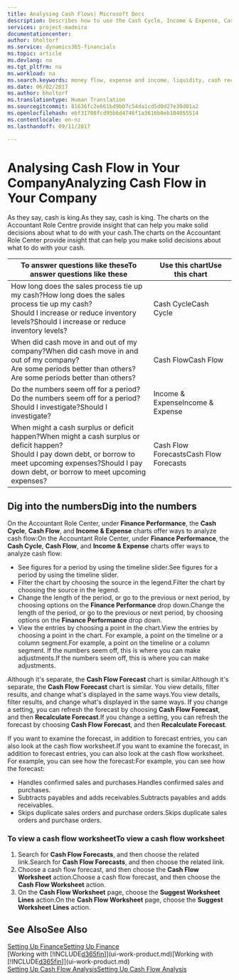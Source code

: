```yaml
---
title: Analysing Cash Flows| Microsoft Docs
description: Describes how to use the Cash Cycle, Income & Expense, Cash Flow, and Cash Flow Forecast charts to analyze the past and future flow of money in and out of your company.
services: project-madeira
documentationcenter: 
author: bholtorf
ms.service: dynamics365-financials
ms.topic: article
ms.devlang: na
ms.tgt_pltfrm: na
ms.workload: na
ms.search.keywords: money flow, expense and income, liquidity, cash receipts minus cash payments, Cartera
ms.date: 06/02/2017
ms.author: bholtorf
ms.translationtype: Human Translation
ms.sourcegitcommit: 81636fc2e661bd9b07c54da1cd5d0d27e30d01a2
ms.openlocfilehash: ebf31708fcd95b6d4746f1a3616b0eb104055514
ms.contentlocale: en-nz
ms.lasthandoff: 09/11/2017

---
```

# <a name="analyzing-cash-flow-in-your-company"></a><span data-ttu-id="00dab-103">Analysing Cash Flow in Your Company</span><span class="sxs-lookup"><span data-stu-id="00dab-103">Analyzing Cash Flow in Your Company</span></span>
<span data-ttu-id="00dab-104">As they say, cash is king.</span><span class="sxs-lookup"><span data-stu-id="00dab-104">As they say, cash is king.</span></span> <span data-ttu-id="00dab-105">The charts on the Accountant Role Centre provide insight that can help you make solid decisions about what to do with your cash.</span><span class="sxs-lookup"><span data-stu-id="00dab-105">The charts on the Accountant Role Center provide insight that can help you make solid decisions about what to do with your cash.</span></span>  

| <span data-ttu-id="00dab-106">To answer questions like these</span><span class="sxs-lookup"><span data-stu-id="00dab-106">To answer questions like these</span></span> | <span data-ttu-id="00dab-107">Use this chart</span><span class="sxs-lookup"><span data-stu-id="00dab-107">Use this chart</span></span> |
| --- | --- |
| <span data-ttu-id="00dab-108">How long does the sales process tie up my cash?</span><span class="sxs-lookup"><span data-stu-id="00dab-108">How long does the sales process tie up my cash?</span></span></br> <span data-ttu-id="00dab-109">Should I increase or reduce inventory levels?</span><span class="sxs-lookup"><span data-stu-id="00dab-109">Should I increase or reduce inventory levels?</span></span> |<span data-ttu-id="00dab-110">Cash Cycle</span><span class="sxs-lookup"><span data-stu-id="00dab-110">Cash Cycle</span></span> |
| <span data-ttu-id="00dab-111">When did cash move in and out of my company?</span><span class="sxs-lookup"><span data-stu-id="00dab-111">When did cash move in and out of my company?</span></span></br> <span data-ttu-id="00dab-112">Are some periods better than others?</span><span class="sxs-lookup"><span data-stu-id="00dab-112">Are some periods better than others?</span></span> |<span data-ttu-id="00dab-113">Cash Flow</span><span class="sxs-lookup"><span data-stu-id="00dab-113">Cash Flow</span></span> |
| <span data-ttu-id="00dab-114">Do the numbers seem off for a period?</span><span class="sxs-lookup"><span data-stu-id="00dab-114">Do the numbers seem off for a period?</span></span></br> <span data-ttu-id="00dab-115">Should I investigate?</span><span class="sxs-lookup"><span data-stu-id="00dab-115">Should I investigate?</span></span> |<span data-ttu-id="00dab-116">Income & Expense</span><span class="sxs-lookup"><span data-stu-id="00dab-116">Income & Expense</span></span> |
| <span data-ttu-id="00dab-117">When might a cash surplus or deficit happen?</span><span class="sxs-lookup"><span data-stu-id="00dab-117">When might a cash surplus or deficit happen?</span></span></br> <span data-ttu-id="00dab-118">Should I pay down debt, or borrow to meet upcoming expenses?</span><span class="sxs-lookup"><span data-stu-id="00dab-118">Should I pay down debt, or borrow to meet upcoming expenses?</span></span> |<span data-ttu-id="00dab-119">Cash Flow Forecasts</span><span class="sxs-lookup"><span data-stu-id="00dab-119">Cash Flow Forecasts</span></span> |

## <a name="dig-into-the-numbers"></a><span data-ttu-id="00dab-120">Dig into the numbers</span><span class="sxs-lookup"><span data-stu-id="00dab-120">Dig into the numbers</span></span>
<span data-ttu-id="00dab-121">On the Accountant Role Center, under **Finance Performance**, the **Cash Cycle**, **Cash Flow**, and **Income & Expense** charts offer ways to analyze cash flow:</span><span class="sxs-lookup"><span data-stu-id="00dab-121">On the Accountant Role Center, under **Finance Performance**, the **Cash Cycle**, **Cash Flow**, and **Income & Expense** charts offer ways to analyze cash flow:</span></span>  

* <span data-ttu-id="00dab-122">See figures for a period by using the timeline slider.</span><span class="sxs-lookup"><span data-stu-id="00dab-122">See figures for a period by using the timeline slider.</span></span>  
* <span data-ttu-id="00dab-123">Filter the chart by choosing the source in the legend.</span><span class="sxs-lookup"><span data-stu-id="00dab-123">Filter the chart by choosing the source in the legend.</span></span>  
* <span data-ttu-id="00dab-124">Change the length of the period, or go to the previous or next period, by choosing options on the **Finance Performance** drop down.</span><span class="sxs-lookup"><span data-stu-id="00dab-124">Change the length of the period, or go to the previous or next period, by choosing options on the **Finance Performance** drop down.</span></span>  
* <span data-ttu-id="00dab-125">View the entries by choosing a point in the chart.</span><span class="sxs-lookup"><span data-stu-id="00dab-125">View the entries by choosing a point in the chart.</span></span> <span data-ttu-id="00dab-126">For example, a point on the timeline or a column segment.</span><span class="sxs-lookup"><span data-stu-id="00dab-126">For example, a point on the timeline or a column segment.</span></span> <span data-ttu-id="00dab-127">If the numbers seem off, this is where you can make adjustments.</span><span class="sxs-lookup"><span data-stu-id="00dab-127">If the numbers seem off, this is where you can make adjustments.</span></span>  

<span data-ttu-id="00dab-128">Although it's separate, the **Cash Flow Forecast** chart is similar.</span><span class="sxs-lookup"><span data-stu-id="00dab-128">Although it's separate, the **Cash Flow Forecast** chart is similar.</span></span> <span data-ttu-id="00dab-129">You view details, filter results, and change what's displayed in the same ways.</span><span class="sxs-lookup"><span data-stu-id="00dab-129">You view details, filter results, and change what's displayed in the same ways.</span></span> <span data-ttu-id="00dab-130">If you change a setting, you can refresh the forecast by choosing **Cash Flow Forecast**, and then **Recalculate Forecast**.</span><span class="sxs-lookup"><span data-stu-id="00dab-130">If you change a setting, you can refresh the forecast by choosing **Cash Flow Forecast**, and then **Recalculate Forecast**.</span></span>

<span data-ttu-id="00dab-131">If you want to examine the forecast, in addition to forecast entries, you can also look at the cash flow worksheet.</span><span class="sxs-lookup"><span data-stu-id="00dab-131">If you want to examine the forecast, in addition to forecast entries, you can also look at the cash flow worksheet.</span></span> <span data-ttu-id="00dab-132">For example, you can see how the forecast:</span><span class="sxs-lookup"><span data-stu-id="00dab-132">For example, you can see how the forecast:</span></span>

* <span data-ttu-id="00dab-133">Handles confirmed sales and purchases.</span><span class="sxs-lookup"><span data-stu-id="00dab-133">Handles confirmed sales and purchases.</span></span>  
* <span data-ttu-id="00dab-134">Subtracts payables and adds receivables.</span><span class="sxs-lookup"><span data-stu-id="00dab-134">Subtracts payables and adds receivables.</span></span>  
* <span data-ttu-id="00dab-135">Skips duplicate sales orders and purchase orders.</span><span class="sxs-lookup"><span data-stu-id="00dab-135">Skips duplicate sales orders and purchase orders.</span></span>  

### <a name="to-view-a-cash-flow-worksheet"></a><span data-ttu-id="00dab-136">To view a cash flow worksheet</span><span class="sxs-lookup"><span data-stu-id="00dab-136">To view a cash flow worksheet</span></span>
1. <span data-ttu-id="00dab-137">Search for **Cash Flow Forecasts**, and then choose the related link.</span><span class="sxs-lookup"><span data-stu-id="00dab-137">Search for **Cash Flow Forecasts**, and then choose the related link.</span></span>  
2. <span data-ttu-id="00dab-138">Choose a cash flow forecast, and then choose the **Cash Flow Worksheet** action.</span><span class="sxs-lookup"><span data-stu-id="00dab-138">Choose a cash flow forecast, and then choose the **Cash Flow Worksheet** action.</span></span>  
3. <span data-ttu-id="00dab-139">On the **Cash Flow Worksheet** page, choose the **Suggest Worksheet Lines** action.</span><span class="sxs-lookup"><span data-stu-id="00dab-139">On the **Cash Flow Worksheet** page, choose the **Suggest Worksheet Lines** action.</span></span>  

## <a name="see-also"></a><span data-ttu-id="00dab-140">See Also</span><span class="sxs-lookup"><span data-stu-id="00dab-140">See Also</span></span>
[<span data-ttu-id="00dab-141">Setting Up Finance</span><span class="sxs-lookup"><span data-stu-id="00dab-141">Setting Up Finance</span></span>](finance-setup-finance.md)  
<span data-ttu-id="00dab-142">[Working with [!INCLUDE[d365fin](includes/d365fin_md.md)]](ui-work-product.md)</span><span class="sxs-lookup"><span data-stu-id="00dab-142">[Working with [!INCLUDE[d365fin](includes/d365fin_md.md)]](ui-work-product.md)</span></span>  
[<span data-ttu-id="00dab-143">Setting Up Cash Flow Analysis</span><span class="sxs-lookup"><span data-stu-id="00dab-143">Setting Up Cash Flow Analysis</span></span>](finance-setup-cash-flow-analyses.md)  


